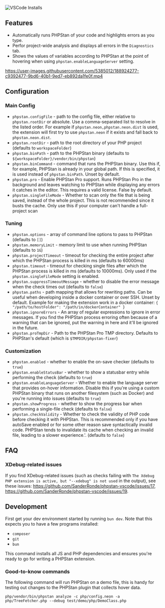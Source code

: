 ![VSCode Installs](https://img.shields.io/vscode-marketplace/i/sanderronde.phpstan-vscode.svg?label=VSCode%20Marketplace%20Installs)

## Features

-   Automatically runs PHPStan of your code and highlights errors as you type.
-   Perfor project-wide analysis and displays all errors in the `Diagnostics` tab.
-   Shows the values of variables according to PHPStan at the point of hovering when using `phpstan.enableLanguageServer` setting.

https://user-images.githubusercontent.com/5385012/188924277-c9392477-9bd6-40b1-9ed7-eb892da1fe0f.mp4

## Configuration

### Main Config

-   `phpstan.configFile` - path to the config file, either relative to `phpstan.rootDir` or absolute. Use a comma-separated list to resolve in the listed order. For example if `phpstan.neon,phpstan.neon.dist` is used, the extension will first try to use `phpstan.neon` if it exists and fall back to `phpstan.neon.dist`.
-   `phpstan.rootDir` - path to the root directory of your PHP project (defaults to `workspaceFolder`)
-   `phpstan.binPath` - path to the PHPStan binary (defaults to `${workspaceFolder}/vendor/bin/phpstan`)
-   `phpstan.binCommand` - command that runs the PHPStan binary. Use this if, for example, PHPStan is already in your global path. If this is specified, it is used instead of `phpstan.binPath`. Unset by default.
-   `phpstan.pro` - Enable PHPStan Pro support. Runs PHPStan Pro in the background and leaves watching to PHPStan while displaying any errors it catches in the editor. This requires a valid license. False by default.
-   `phpstan.singleFileMode` - Whether to scan only the file that is being saved, instead of the whole project. This is not recommended since it busts the cache. Only use this if your computer can't handle a full-project scan

### Tuning

-   `phpstan.options` - array of command line options to pass to PHPStan (defaults to `[]`)
-   `phpstan.memoryLimit` - memory limit to use when running PHPStan (defaults to `1G`)
-   `phpstan.projectTimeout` - timeout for checking the entire project after which the PHPStan process is killed in ms (defaults to 60000ms)
-   `phpstan.timeout` - timeout for checking single files after which the PHPStan process is killed in ms (defaults to 10000ms). Only used if the `phpstan.singleFileMode` setting is enabled.
-   `phpstan.suppressTimeoutMessage` - whether to disable the error message when the check times out (defaults to `false`)
-   `phpstan.paths` - path mapping that allows for rewriting paths. Can be useful when developing inside a docker container or over SSH. Unset by default. Example for making the extension work in a docker container: `{ "/path/to/hostFolder": "/path/in/dockerContainer" }`
-   `phpstan.ignoreErrors` - An array of regular expressions to ignore in error messages. If you find the PHPStan process erroring often because of a warning that can be ignored, put the warning in here and it'll be ignored in the future.
-   `phpstan.proTmpDir` - Path to the PHPStan Pro TMP directory. Defaults to PHPStan's default (which is `$TMPDIR/phpstan-fixer`)

### Customization

-   `phpstan.enabled` - whether to enable the on-save checker (defaults to `true`)
-   `phpstan.enableStatusBar` - whether to show a statusbar entry while performing the check (defaults to `true`)
-   `phpstan.enableLanguageServer` - Whether to enable the language server that provides on-hover information. Disable this if you're using a custom PHPStan binary that runs on another filesystem (such as Docker) and you're running into issues (defaults to `true`)
-   `phpstan.showProgress` - whether to show the progress bar when performing a single-file check (defaults to `false`)
-   `phpstan.checkValidity` - Whether to check the validity of PHP code before checking it with PHPStan. This is recommended only if you have autoSave enabled or for some other reason save syntactically invalid code. PHPStan tends to invalidate its cache when checking an invalid file, leading to a slower experience.'. (defaults to `false`)

## FAQ

### XDebug-related issues

If you find XDebug-related issues (such as checks failing with `The Xdebug PHP extension is active, but "--xdebug" is not used` in the output), see these issues: https://github.com/SanderRonde/phpstan-vscode/issues/17, https://github.com/SanderRonde/phpstan-vscode/issues/19.

## Development

First get your dev environment started by running `bun dev`. Note that this expects you to have a few programs installed:

-   `composer`
-   `git`
-   `bun`

This command installs all JS and PHP dependencies and ensures you're ready to go for writing a PHPStan extension.

### Good-to-know commands

The following command will run PHPStan on a demo file, this is handy for testing out changes to the PHPStan plugin that collects hover data.

`php/vendor/bin/phpstan analyze -c php/config.neon -a php/TreeFetcher.php --debug test/demo/php/DemoClass.php`
